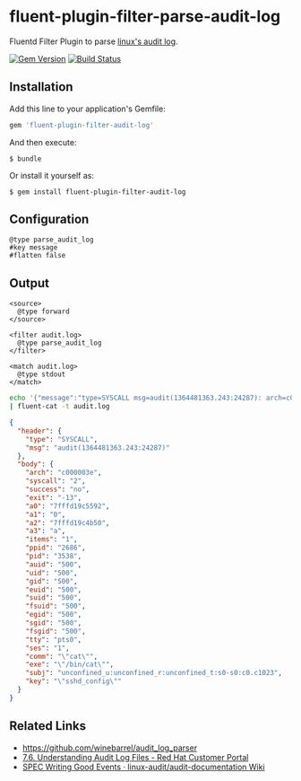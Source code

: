 # fluent-plugin-filter-parse-audit-log

Fluentd Filter Plugin to parse [linux's audit log](https://github.com/linux-audit/audit-documentation/wiki).

[![Gem Version](https://badge.fury.io/rb/fluent-plugin-filter-parse-audit-log.svg)](http://badge.fury.io/rb/fluent-plugin-filter-parse-audit-log)
[![Build Status](https://travis-ci.org/winebarrel/fluent-plugin-filter-parse-audit-log.svg?branch=master)](https://travis-ci.org/winebarrel/fluent-plugin-filter-parse-audit-log)

## Installation

Add this line to your application's Gemfile:

```ruby
gem 'fluent-plugin-filter-audit-log'
```

And then execute:

    $ bundle

Or install it yourself as:

    $ gem install fluent-plugin-filter-audit-log

## Configuration

```
@type parse_audit_log
#key message
#flatten false
```

## Output

```
<source>
  @type forward
</source>

<filter audit.log>
  @type parse_audit_log
</filter>

<match audit.log>
  @type stdout
</match>
```

```sh
echo '{"message":"type=SYSCALL msg=audit(1364481363.243:24287): arch=c000003e syscall=2 success=no exit=-13 a0=7fffd19c5592 a1=0 a2=7fffd19c4b50 a3=a items=1 ppid=2686 pid=3538 auid=500 uid=500 gid=500 euid=500 suid=500 fsuid=500 egid=500 sgid=500 fsgid=500 tty=pts0 ses=1 comm=\"cat\" exe=\"/bin/cat\" subj=unconfined_u:unconfined_r:unconfined_t:s0-s0:c0.c1023 key=\"sshd_config\""}' \
| fluent-cat -t audit.log
```

```json
{
  "header": {
    "type": "SYSCALL",
    "msg": "audit(1364481363.243:24287)"
  },
  "body": {
    "arch": "c000003e",
    "syscall": "2",
    "success": "no",
    "exit": "-13",
    "a0": "7fffd19c5592",
    "a1": "0",
    "a2": "7fffd19c4b50",
    "a3": "a",
    "items": "1",
    "ppid": "2686",
    "pid": "3538",
    "auid": "500",
    "uid": "500",
    "gid": "500",
    "euid": "500",
    "suid": "500",
    "fsuid": "500",
    "egid": "500",
    "sgid": "500",
    "fsgid": "500",
    "tty": "pts0",
    "ses": "1",
    "comm": "\"cat\"",
    "exe": "\"/bin/cat\"",
    "subj": "unconfined_u:unconfined_r:unconfined_t:s0-s0:c0.c1023",
    "key": "\"sshd_config\""
  }
}
```

## Related Links

* https://github.com/winebarrel/audit_log_parser
* [7.6. Understanding Audit Log Files - Red Hat Customer Portal](https://access.redhat.com/documentation/en-us/red_hat_enterprise_linux/6/html/security_guide/sec-understanding_audit_log_files)
* [SPEC Writing Good Events · linux-audit/audit-documentation Wiki](https://github.com/linux-audit/audit-documentation/wiki/SPEC-Writing-Good-Events)
